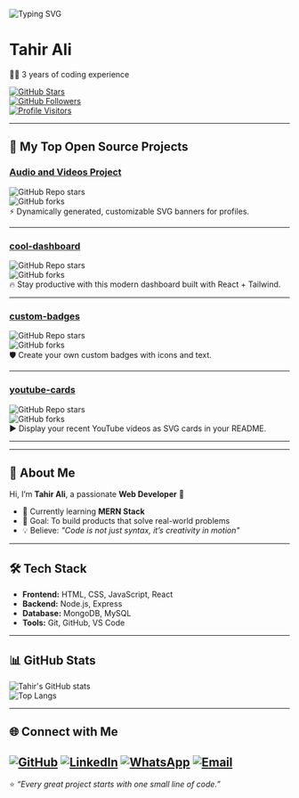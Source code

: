 ![Typing SVG](https://readme-typing-svg.herokuapp.com?font=Fira+Code&size=28&duration=3000&pause=1000&color=36BCF7&center=true&vCenter=true&width=800&lines=✨+I+am+Tahir+Ali;💻+Web+Developer+%7C+Full+Stack+Learner;🚀+Crafting+beautiful+and+scalable+apps;🌐+Turning+ideas+into+digital+reality)
# Tahir Ali

👨‍💻 3 years of coding experience  
 
[![GitHub Stars](https://img.shields.io/github/stars/TahirAli?affiliations=OWNER&style=for-the-badge&logo=github&color=brightgreen)](https://github.com/TahirAli)  
[![GitHub Followers](https://img.shields.io/github/followers/TahirAli?style=for-the-badge&logo=github&color=blue)](https://github.com/TahirAli)  
[![Profile Visitors](https://komarev.com/ghpvc/?username=TahirAli&style=for-the-badge&color=purple)](https://github.com/TahirAli)  

---

## 📘 My Top Open Source Projects  

### [Audio and Videos Project](https://github.com/MRDAVIL1/Tahir-Web-Craft)  
![GitHub Repo stars](https://img.shields.io/github/stars/MRDAVIL1/Tahir-Web-Craft?style=social)  
![GitHub forks](https://img.shields.io/github/forks/MRDAVIL1/Tahir-Web-Craft?style=social)  
⚡ Dynamically generated, customizable SVG banners for profiles.  

---

### [cool-dashboard](https://github.com/TahirAli/cool-dashboard)  
![GitHub Repo stars](https://img.shields.io/github/stars/TahirAli/cool-dashboard?style=social)  
![GitHub forks](https://img.shields.io/github/forks/TahirAli/cool-dashboard?style=social)  
🔥 Stay productive with this modern dashboard built with React + Tailwind.  

---

### [custom-badges](https://github.com/TahirAli/custom-badges)  
![GitHub Repo stars](https://img.shields.io/github/stars/TahirAli/custom-badges?style=social)  
![GitHub forks](https://img.shields.io/github/forks/TahirAli/custom-badges?style=social)  
🛡️ Create your own custom badges with icons and text.  

---

### [youtube-cards](https://github.com/TahirAli/youtube-cards)  
![GitHub Repo stars](https://img.shields.io/github/stars/TahirAli/youtube-cards?style=social)  
![GitHub forks](https://img.shields.io/github/forks/TahirAli/youtube-cards?style=social)  
▶️ Display your recent YouTube videos as SVG cards in your README.  

---
---

## 👋 About Me
Hi, I’m **Tahir Ali**, a passionate **Web Developer** 🚀  
- 🌱 Currently learning **MERN Stack**  
- 🎯 Goal: To build products that solve real-world problems  
- 💡 Believe: *"Code is not just syntax, it’s creativity in motion"*  

---

## 🛠️ Tech Stack
- **Frontend:** HTML, CSS, JavaScript, React  
- **Backend:** Node.js, Express  
- **Database:** MongoDB, MySQL  
- **Tools:** Git, GitHub, VS Code  

---

## 📊 GitHub Stats
![Tahir's GitHub stats](https://github-readme-stats.vercel.app/api?username=MRDAVIL1&show_icons=true&theme=tokyonight)  
![Top Langs](https://github-readme-stats.vercel.app/api/top-langs/?username=MRDAVIL1&layout=compact&theme=tokyonight)  

---

## 🌐 Connect with Me
[![GitHub](https://img.shields.io/badge/GitHub-000?style=for-the-badge&logo=github&logoColor=white)](https://github.com/MRDAVIL1) 
[![LinkedIn](https://img.shields.io/badge/LinkedIn-blue?logo=linkedin&logoColor=white)](http://www.linkedin.com/in/tahir-web-craft-87b711383)
[![WhatsApp](https://img.shields.io/badge/WhatsApp-25D366?logo=whatsapp&logoColor=white)](https://wa.me/923173916773)
[![Email](https://img.shields.io/badge/Email-D14836?logo=gmail&logoColor=white)](mailto:ta7437892@gmail.com) 
---

⭐ *“Every great project starts with one small line of code.”*